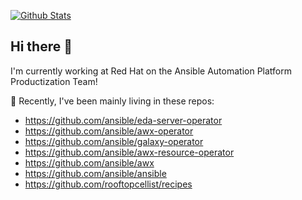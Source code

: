 <!--
**rooftopcellist/rooftopcellist** is a ✨ _special_ ✨ repository because its `README.md` (this file) appears on your GitHub profile.

Here are some ideas to get you started:

- 🔭 I’m currently working on ...
- 🌱 I’m currently learning ...
- 👯 I’m looking to collaborate on ...
- 🤔 I’m looking for help with ...
- 💬 Ask me about ...
- 📫 How to reach me: ...
- 😄 Pronouns: ...
- ⚡ Fun fact: ...
-->

[![Github Stats](https://github-readme-stats.vercel.app/api?username=rooftopcellist&show_icons=true&include_all_commits=true&rank_icon=percentile)](https://github.com/rooftopcellist)


## Hi there 👋

I'm currently working at Red Hat on the Ansible Automation Platform Productization Team!

🔭 Recently, I've been mainly living in these repos:
* https://github.com/ansible/eda-server-operator
* https://github.com/ansible/awx-operator
* https://github.com/ansible/galaxy-operator
* https://github.com/ansible/awx-resource-operator
* https://github.com/ansible/awx
* https://github.com/ansible/ansible
* https://github.com/rooftopcellist/recipes
